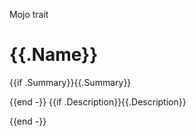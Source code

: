 Mojo trait

# {{.Name}}

{{if .Summary}}{{.Summary}}

{{end -}}
{{if .Description}}{{.Description}}

{{end -}}